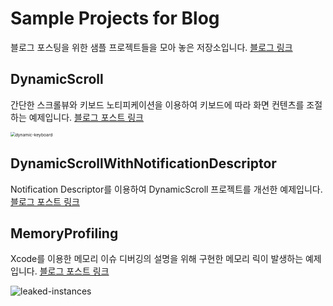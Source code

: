# Sample Projects for Blog

블로그 포스팅을 위한 샘플 프로젝트들을 모아 놓은 저장소입니다. [블로그 링크][blog]

## DynamicScroll

간단한 스크롤뷰와 키보드 노티피케이션을 이용하여 키보드에 따라 화면 컨텐츠를 조절하는 예제입니다. [블로그 포스트 링크][dynamic-scroll]

<img src="https://seizze.github.io/assets/img/2019-11-17-iOS%EC%97%90%EC%84%9C-%ED%82%A4%EB%B3%B4%EB%93%9C%EC%97%90-%EB%8F%99%EC%A0%81%EC%9D%B8-%EC%8A%A4%ED%81%AC%EB%A1%A4%EB%B7%B0-%EB%A7%8C%EB%93%A4%EA%B8%B0/dynamic-keyboard-small.png" alt="dynamic-keyboard" style="zoom:48%;" />

## DynamicScrollWithNotificationDescriptor

Notification Descriptor를 이용하여 DynamicScroll 프로젝트를 개선한 예제입니다. [블로그 포스트 링크][noti-descriptor]

## MemoryProfiling

Xcode를 이용한 메모리 이슈 디버깅의 설명을 위해 구현한 메모리 릭이 발생하는 예제입니다. [블로그 포스트 링크][memory-profiling]

![leaked-instances](https://seizze.github.io/assets/img/2019-12-20-iOS-%EB%A9%94%EB%AA%A8%EB%A6%AC-%EB%9C%AF%EC%96%B4%EB%B3%B4%EA%B8%B0,-%EB%A9%94%EB%AA%A8%EB%A6%AC-%EC%9D%B4%EC%8A%88-%EB%94%94%EB%B2%84%EA%B9%85%ED%95%98%EA%B8%B0,-%EB%A9%94%EB%AA%A8%EB%A6%AC-%EB%A6%AD-%EC%B0%BE%EA%B8%B0/leaked-instances.png)


[blog]: https://seizze.github.io
[dynamic-scroll]: https://seizze.github.io/2019/11/17/iOS에서-키보드에-동적인-스크롤뷰-만들기.html
[noti-descriptor]: https://seizze.github.io/2019/11/28/iOS의-Notification-Center-확장,-그리고-Retain-Cycle-피하기.html
[memory-profiling]: https://seizze.github.io/2019/12/20/iOS-메모리-뜯어보기,-메모리-이슈-디버깅하기,-메모리-릭-찾기.html
